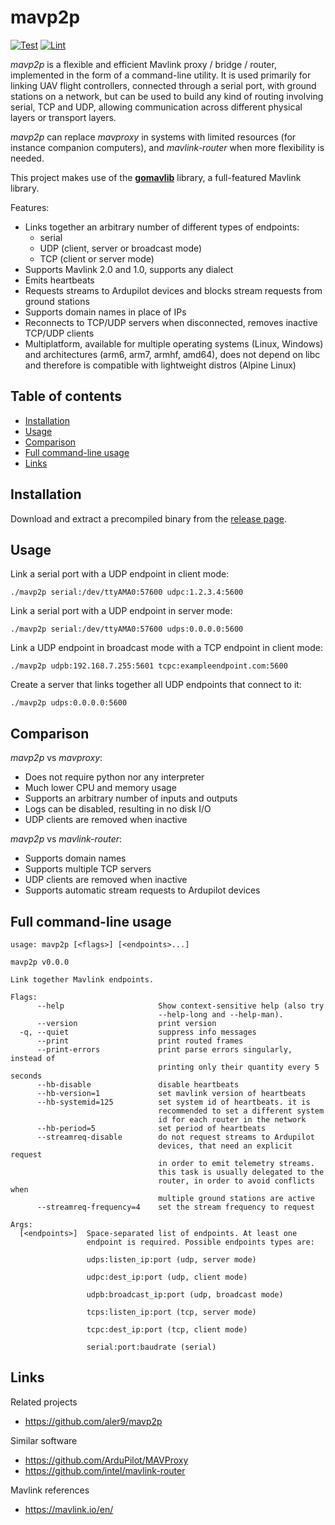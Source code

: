 
# mavp2p

[![Test](https://github.com/aler9/mavp2p/workflows/test/badge.svg)](https://github.com/aler9/mavp2p/actions)
[![Lint](https://github.com/aler9/mavp2p/workflows/lint/badge.svg)](https://github.com/aler9/mavp2p/actions)

_mavp2p_ is a flexible and efficient Mavlink proxy / bridge / router, implemented in the form of a command-line utility. It is used primarily for linking UAV flight controllers, connected through a serial port, with ground stations on a network, but can be used to build any kind of routing involving serial, TCP and UDP, allowing communication across different physical layers or transport layers.

_mavp2p_ can replace _mavproxy_ in systems with limited resources (for instance companion computers), and _mavlink-router_ when more flexibility is needed.

This project makes use of the [**gomavlib**](https://github.com/aler9/gomavlib) library, a full-featured Mavlink library.

Features:

* Links together an arbitrary number of different types of endpoints:
  * serial
  * UDP (client, server or broadcast mode)
  * TCP (client or server mode)
* Supports Mavlink 2.0 and 1.0, supports any dialect
* Emits heartbeats
* Requests streams to Ardupilot devices and blocks stream requests from ground stations
* Supports domain names in place of IPs
* Reconnects to TCP/UDP servers when disconnected, removes inactive TCP/UDP clients
* Multiplatform, available for multiple operating systems (Linux, Windows) and architectures (arm6, arm7, armhf, amd64), does not depend on libc and therefore is compatible with lightweight distros (Alpine Linux)

## Table of contents

* [Installation](#installation)
* [Usage](#usage)
* [Comparison](#comparison)
* [Full command-line usage](#full-command-line-usage)
* [Links](#links)

## Installation

Download and extract a precompiled binary from the [release page](https://github.com/aler9/mavp2p/releases).

## Usage

Link a serial port with a UDP endpoint in client mode:

```
./mavp2p serial:/dev/ttyAMA0:57600 udpc:1.2.3.4:5600
```

Link a serial port with a UDP endpoint in server mode:

```
./mavp2p serial:/dev/ttyAMA0:57600 udps:0.0.0.0:5600
```

Link a UDP endpoint in broadcast mode with a TCP endpoint in client mode:

```
./mavp2p udpb:192.168.7.255:5601 tcpc:exampleendpoint.com:5600
```

Create a server that links together all UDP endpoints that connect to it:

```
./mavp2p udps:0.0.0.0:5600
```

## Comparison

_mavp2p_ vs _mavproxy_:

* Does not require python nor any interpreter
* Much lower CPU and memory usage
* Supports an arbitrary number of inputs and outputs
* Logs can be disabled, resulting in no disk I/O
* UDP clients are removed when inactive

_mavp2p_ vs _mavlink-router_:

* Supports domain names
* Supports multiple TCP servers
* UDP clients are removed when inactive
* Supports automatic stream requests to Ardupilot devices

## Full command-line usage

```
usage: mavp2p [<flags>] [<endpoints>...]

mavp2p v0.0.0

Link together Mavlink endpoints.

Flags:
      --help                     Show context-sensitive help (also try
                                 --help-long and --help-man).
      --version                  print version
  -q, --quiet                    suppress info messages
      --print                    print routed frames
      --print-errors             print parse errors singularly, instead of
                                 printing only their quantity every 5 seconds
      --hb-disable               disable heartbeats
      --hb-version=1             set mavlink version of heartbeats
      --hb-systemid=125          set system id of heartbeats. it is
                                 recommended to set a different system
                                 id for each router in the network
      --hb-period=5              set period of heartbeats
      --streamreq-disable        do not request streams to Ardupilot
                                 devices, that need an explicit request
                                 in order to emit telemetry streams.
                                 this task is usually delegated to the
                                 router, in order to avoid conflicts when
                                 multiple ground stations are active
      --streamreq-frequency=4    set the stream frequency to request

Args:
  [<endpoints>]  Space-separated list of endpoints. At least one
                 endpoint is required. Possible endpoints types are:

                 udps:listen_ip:port (udp, server mode)

                 udpc:dest_ip:port (udp, client mode)

                 udpb:broadcast_ip:port (udp, broadcast mode)

                 tcps:listen_ip:port (tcp, server mode)

                 tcpc:dest_ip:port (tcp, client mode)

                 serial:port:baudrate (serial)

```

## Links

Related projects

* https://github.com/aler9/mavp2p

Similar software

* https://github.com/ArduPilot/MAVProxy
* https://github.com/intel/mavlink-router

Mavlink references

* https://mavlink.io/en/
